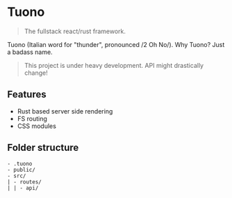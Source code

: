 # Tuono

> The fullstack react/rust framework.

Tuono (Italian word for "thunder", pronounced /2 Oh No/). 
Why Tuono? Just a badass name.

> This project is under heavy development. API might drastically change!

## Features
- Rust based server side rendering
- FS routing
- CSS modules

## Folder structure

```
- .tuono
- public/
- src/
| - routes/
| | - api/
```
